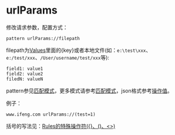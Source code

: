 # urlParams

修改请求参数，配置方式：

	pattern urlParams://filepath

filepath为[Values](http://local.whistlejs.com/#values)里面的{key}或者本地文件(如：`e:\test\xxx`、`e:/test/xxx`、`/User/username/test/xxx`等):

	field1: value1
	field2: value2
	filedN: valueN

pattern参见[匹配模式](../pattern.html)，更多模式请参考[匹配模式](../mode.html)，json格式参考[操作值](../data.html)。

例子：

	www.ifeng.com urlParams://(test=1)

括号的写法见：[Rules的特殊操作符({}、()、<>)](../webui/rules.html)
